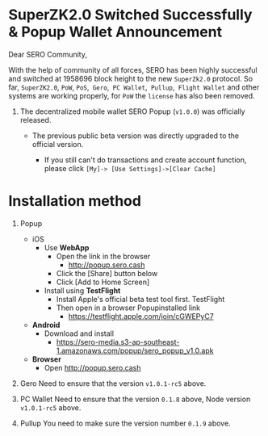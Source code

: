 # SuperZK2.0  Switched Successfully & Popup Wallet Announcement

Dear SERO Community,

With the help of community of all forces, SERO has been highly successful and switched at 1958696 block height to the new `SuperZk2.0` protocol. So far, `SuperZK2.0`, `PoW`, `PoS`,` Gero`,` PC Wallet`,` Pullup`,` Flight Wallet` and other systems are working properly, for `PoW` the `license` has also been removed.


1. The decentralized mobile wallet SERO Popup (`v1.0.0`) was officially released.

     * The previous public beta version was directly upgraded to the official version.

          * If you still can't do transactions and create account function, please click `[My]-> [Use Settings]->[Clear Cache]`
# Installation method

1. Popup
   * iOS
     * Use **WebApp**
        * Open the link in the browser
          * http://popup.sero.cash
        * Click the [Share] button below
        * Click [Add to Home Screen]
     * Install using **TestFlight**
        * Install Apple's official beta test tool first. TestFlight
        * Then open in a browser Popupinstalled link
          * https://testflight.apple.com/join/cGWEPyC7
   * **Android**
     * Download and install
       * https://sero-media.s3-ap-southeast-1.amazonaws.com/popup/sero_popup_v1.0.apk
   * **Browser**
     * Open http://popup.sero.cash
2. Gero Need to ensure that the version `v1.0.1-rc5` above.

3. PC Wallet Need to ensure that the version `0.1.8` above, Node version `v1.0.1-rc5` above.

4. Pullup You need to make sure the version number `0.1.9` above.
